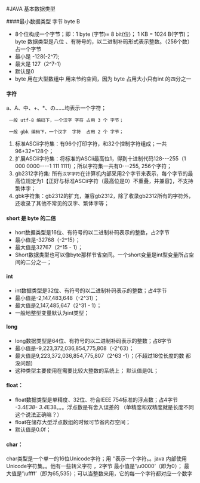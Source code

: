 #JAVA 基本数据类型

####最小数据类型 字节 byte B 
* 8个位构成一个字节；即：1 byte (字节)= 8 bit(位)；  1 KB = 1024 B(字节)；
byte 数据类型是八位 、有符号的，以二进制补码形式表示整数。（256个数） 占一个字节
* 最小是 -128(-2^7);
* 最大是 127（2^7-1）
* 默认是0
* byte 用在大型数组中 用来节约空间，因为 byte 占用大小只有int 的四分之一

#### 字符
a、A、中、+、*、の......均表示一个字符；

     一般 utf-8 编码下，一个汉字 字符 占用 3 个 字节；

     一般 gbk 编码下，一个汉字  字符  占用 2 个 字节；
1. 标准ASCii字符集：有96个打印字符，和32个控制字符组成；一共96+32=128个；
2. 扩展ASCii字符集：将标准的ASCii最高位1，得到十进制代码128---255（1 000 0000----1 111 1111）；所以字符集一共有0---255,  256个字符； 
3. gb2312字符集: 所有`汉字字符`在计算机内部采用2个字节来表示，每个字节的最高位规定为1【正好与标准ASCii字符（最高位是0）不重叠，并兼容】，不支持繁体字；
4. gbk字符集：gb2312的扩充，兼容gb2312，除了收录gb2312所有的字符外，还收录了其他不常见的汉字、繁体字等；    
#### short 是 byte 的二倍
* hort数据类型是16位、有符号的以二进制补码表示的整数，占2字节
* 最小值是-32768（-2^15）；
* 最大值是32767（2^15 - 1）；
* Short数据类型也可以像byte那样节省空间。一个short变量是int型变量所占空间的二分之一；

#### int  
* int数据类型是32位、有符号的以二进制补码表示的整数；占4字节
* 最小值是-2,147,483,648（-2^31）；
* 最大值是2,147,485,647（2^31 - 1）；
* 一般地整型变量默认为int类型；

#### long 
* long数据类型是64位、有符号的以二进制补码表示的整数；占8字节
* 最小值是-9,223,372,036,854,775,808（-2^63）；
* 最大值是9,223,372,036,854,775,807（2^63 -1）；(不超过18位长度的数 都没问题)
* 这种类型主要使用在需要比较大整数的系统上；
默认值是0L；

#### float：
* float数据类型是单精度、32位、符合IEEE 754标准的浮点数；占4字节    -3.4*E38- 3.4*E38。。。浮点数是有舍入误差的 （单精度和双精度就是长度不同这个说法正确嘛？）
* float在储存大型浮点数组的时候可节省内存空间；
* 默认值是0.0f；

#### char：
char类型是一个单一的16位Unicode字符；用 ‘’表示一个字符。。java 内部使用Unicode字符集。。他有一些转义字符  ，2字节
最小值是’\u0000’（即为0）；
最大值是’\uffff’（即为65,535）；可以当整数来用，它的每一个字符都对应一个数字

